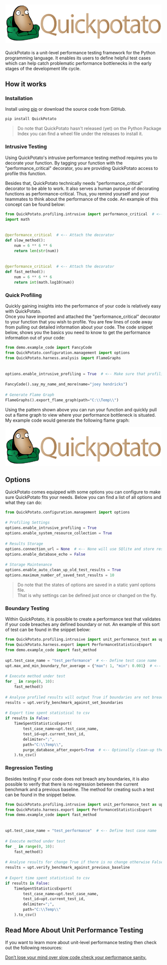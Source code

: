 [![Couch Potato code in a lazy chair](/images/banner-with-text.jpg "Slow Potato Code")](https://github.com/JoeyHendricks/python-unit-level-performance-testing/blob/master/images/banner-with-text.jpg?raw=true)
---

QuickPotato is a unit-level performance testing framework for the Python programming language. 
It enables its users to define helpful test cases which can help catch problematic performance bottlenecks 
in the early stages of the development life cycle.

## How it works

### Installation

Install using [pip](https://pip.pypa.io/en/stable/) or download the source code from GitHub.
```bash
pip install QuickPotato
```
> Do note that QuickPotato hasn't released (yet) on the Python Package Index
> you can find a wheel file under the releases to install it. 

### Intrusive Testing

Using QuickPotato's intrusive performance testing method requires you to decorate your function. 
By tagging your function with the "performance_critical" decorator, you are providing QuickPotato access to profile this function.  

Besides that, QuickPotato technically needs "performance_critical" decorator to be able to work. 
It also serves a human purpose of decorating functions as performance-critical. 
Thus, you remind yourself and your teammates to think about the performance of the code.
An example of this concept can be found below:

```python
from QuickPotato.profiling.intrusive import performance_critical  # <-- Import the decorator
import math


@performance_critical  # <-- Attach the decorator
def slow_method():
    num = 6 ** 6 ** 6
    return len(str(num))


@performance_critical  # <-- Attach the decorator
def fast_method():
    num = 6 ** 6 ** 6
    return int(math.log10(num))
```

### Quick Profiling 

Quickly gaining insights into the performance of your code is relatively easy with QuickPotato.  
Once you have imported and attached the "performance_critical" decorator to your function that you wish to profile.
You are few lines of code away from pulling out detailed information about your code.
The code snippet below, shows you the basics you need to know to get the performance information out of your code: 

```python
from demo.example_code import FancyCode
from QuickPotato.configuration.management import options
from QuickPotato.harness.analysis import FlameGraphs


options.enable_intrusive_profiling = True  # <-- Make sure that profiling is enabled

FancyCode().say_my_name_and_more(name="joey hendricks")

# Generate Flame Graph
FlameGraphs().export_flame_graph(path="C:\\Temp\\")
```
Using the pattern shown above you can run your function and quickly pull out a flame graph to 
view where your performance bottleneck is situated. 
My example code would generate the following flame graph:

[![Couch Potato code in a lazy chair](/images/banner-with-text.jpg "Slow Potato Code")](https://github.com/JoeyHendricks/python-unit-level-performance-testing/blob/master/images/banner-with-text.jpg?raw=true)


## Options

QuickPotato comes equipped with some options you can configure to make sure QuickPotato fits your needs.
Below you can find a list of all options and what they can do:

```python
from QuickPotato.configuration.management import options

# Profiling Settings
options.enable_intrusive_profiling = True 
options.enable_system_resource_collection = True

# Results Storage
options.connection_url = None  # <-- None will use SQlite and store results in Temp directory
options.enable_database_echo = False

# Storage Maintenance 
options.enable_auto_clean_up_old_test_results = True
options.maximum_number_of_saved_test_results = 10

```

> Do note that the states of options are saved in a static yaml options file.  
> That is why settings can be defined just once or changed on the fly. 

### Boundary Testing

Within QuickPotato, it is possible to create a performance test that validates if 
your code breaches any defined boundary or not.
An example of this sort of test can be found in the snippet below: 

```python
from QuickPotato.profiling.intrusive import unit_performance_test as upt
from QuickPotato.harness.export import PerformanceStatisticsExport
from demo.example_code import fast_method

upt.test_case_name = "test_performance"  # <-- Define test case name
upt.max_and_min_boundary_for_average = {"max": 1, "min": 0.001}  # <-- Establish performance boundaries

# Execute method under test
for _ in range(0, 10):
    fast_method()

# Analyse profiled results will output True if boundaries are not breached otherwise False
results = upt.verify_benchmark_against_set_boundaries

# Export time spent statistical to csv
if results is False:
    TimeSpentStatisticsExport(
        test_case_name=upt.test_case_name,
        test_id=upt.current_test_id,
        delimiter=";",
        path="C:\\Temp\\",
        purge_database_after_export=True  # <-- Optionally clean-up the database after use.
    ).to_csv()

```
### Regression Testing

Besides testing if your code does not breach any boundaries, it is also possible to verify that there is no regression 
between the current benchmark and a previous baseline.
The method for creating such a test can be found in the snippet below.

```python
from QuickPotato.profiling.intrusive import unit_performance_test as upt
from QuickPotato.harness.export import PerformanceStatisticsExport
from demo.example_code import fast_method


upt.test_case_name = "test_performance"  # <-- Define test case name

# Execute method under test
for _ in range(0, 10):
    fast_method()

# Analyse results for change True if there is no change otherwise False
results = upt.verify_benchmark_against_previous_baseline

# Export time spent statistical to csv
if results is False:
    TimeSpentStatisticsExport(
        test_case_name=upt.test_case_name,
        test_id=upt.current_test_id,
        delimiter=";",
        path="C:\\Temp\\"
    ).to_csv()

```

## Read More About Unit Performance Testing

If you want to learn more about unit-level performance testing then check out the following resources:

[Don’t lose your mind over slow code check your performance sanity.](https://www.linkedin.com/pulse/dont-lose-your-mind-over-slow-code-check-performance-sanity-joey/) 

